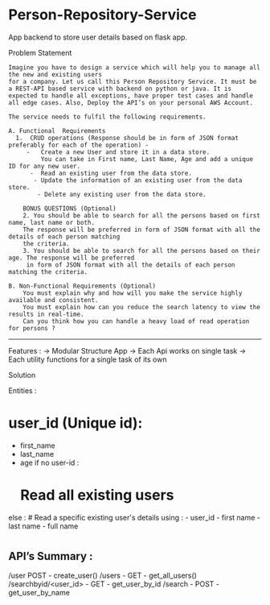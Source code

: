 # Person-Repository-Service
App backend to store user details based on flask app.


Problem Statement

    Imagine you have to design a service which will help you to manage all the new and existing users 
    for a company. Let us call this Person Repository Service. It must be a REST-API based service with backend on python or java. It is expected to handle all exceptions, have proper test cases and handle  all edge cases. Also, Deploy the API’s on your personal AWS Account.

    The service needs to fulfil the following requirements. 

    A. Functional  Requirements
      1.  CRUD operations (Response should be in form of JSON format preferably for each of the operation) - 
         -   Create a new User and store it in a data store.
             You can take in First name, Last Name, Age and add a unique ID for any new user.
          -  Read an existing user from the data store.
           - Update the information of an existing user from the data store.
            - Delete any existing user from the data store.

        BONUS QUESTIONS (Optional)
        2. You should be able to search for all the persons based on first name, last name or both. 
        The response will be preferred in form of JSON format with all the details of each person matching 
        the criteria.
        3. You should be able to search for all the persons based on their age. The response will be preferred
         in form of JSON format with all the details of each person matching the criteria.

    B. Non-Functional Requirements (Optional)
        You must explain why and how will you make the service highly available and consistent.
        You must explain how can you reduce the search latency to view the results in real-time.
        Can you think how you can handle a heavy load of read operation for persons ?
*********************************************************************************************************************************


Features :
        -> Modular Structure App
        -> Each Api works on single task
        -> Each utility functions for a single task of its own 
        
        
Solution 

Entities :

# user_id (Unique id):
- first_name
- last_name
- age
if no user-id :
    # Read all existing users
else :
    # Read a specific existing user's details using  :
        - user_id
        - first name
        - last name
        - full name


# 

## API’s Summary :

/user       POST    -   create_user()
/users  -   GET     -   get_all_users()
/searchbyid/<user_id>   -   GET     -   get_user_by_id
/search     -   POST    -   get_user_by_name
